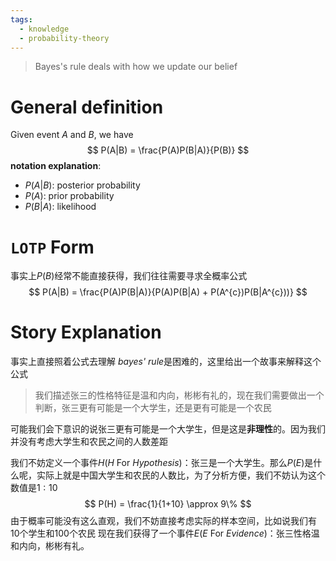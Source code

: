 ```yaml
---
tags:
  - knowledge
  - probability-theory
---
```

> Bayes's rule deals with how we update our belief

# General definition
Given event $A$ and $B$, we have
$$
P(A|B) = \frac{P(A)P(B|A)}{P(B)}
$$
**notation explanation**:
- $P(A|B)$: posterior probability
- $P(A)$: prior probability
- $P(B|A)$: likelihood

# `LOTP` Form 
事实上$P(B)$经常不能直接获得，我们往往需要寻求全概率公式
$$
P(A|B) = \frac{P(A)P(B|A)}{P(A)P(B|A) + P(A^{c})P(B|A^{c}))}
$$
# Story Explanation
事实上直接照着公式去理解 *bayes' rule*是困难的，这里给出一个故事来解释这个公式
> 我们描述张三的性格特征是温和内向，彬彬有礼的，现在我们需要做出一个判断，张三更有可能是一个大学生，还是更有可能是一个农民

可能我们会下意识的说张三更有可能是一个大学生，但是这是**非理性**的。因为我们并没有考虑大学生和农民之间的人数差距

我们不妨定义一个事件$H$($H$ For *Hypothesis*)：张三是一个大学生。那么$P(E)$是什么呢，实际上就是中国大学生和农民的人数比，为了分析方便，我们不妨认为这个数值是$1:10$
$$
P(H) = \frac{1}{1+10} \approx 9\%
$$
由于概率可能没有这么直观，我们不妨直接考虑实际的样本空间，比如说我们有$10$个学生和$100$个农民
现在我们获得了一个事件$E$($E$ For *Evidence*)：张三性格温和内向，彬彬有礼。